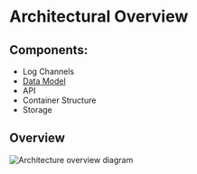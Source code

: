 # Architectural Overview

## Components:

- Log Channels
- [Data Model](https://github.com/willemodendaal/loggy/blob/master/doc/diagrams/data%20model.png)
- API
- Container Structure
- Storage

## Overview

![Architecture overview diagram](https://github.com/willemodendaal/loggy/blob/master/doc/diagrams/architectural%20overview.png)
